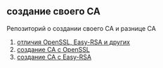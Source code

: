 ## создание своего CA

Репозиторий о создании своего CA и разнице CA<br>
1. [отличия OpenSSL, Easy-RSA и других](1/)
2. [создание CA c OpenSSL](2/)
3. [создание CA c Easy-RSA](3/)
